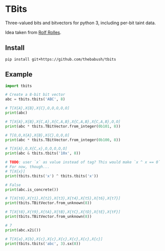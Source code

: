 # TBits

Three-valued bits and bitvectors for python 3, including per-bit taint data.

Idea taken from [Rolf Rolles](https://www.msreverseengineering.com).

## Install

`pip install git+https://github.com/thebabush/tbits`

## Example

```py
import tbits

# Create a 8-bit bit vector
abc = tbits.tbits('ABC', 8)

# T[X{A},X{B},X{C},O,O,O,O,O]
print(abc)

# T[X{A},X{B},X{C,A},X{C,A,B},X{C,A,B},X{C,A,B},O,O]
print(abc * tbits.TBitVector.from_integer(0b101, 8))

# T[O,O,X{A},X{B},X{C},O,O,O]
print(abc * tbits.TBitVector.from_integer(0b100, 8))

# T[X{A},O,X{C,x},O,O,O,O,O]
print(abc & tbits.tbits('10x', 8))

# TODO: user `x` as value instead of tag? This would make `x ^ x == 0` true.
# For now, though...
# T[X{x}]
print(tbits.tbits('x') ^ tbits.tbits('x'))

# False
print(abc.is_concrete())

# T[X{t0},X{t1},X{t2},X{t3},X{t4},X{t5},X{t6},X{t7}]
print(tbits.TBitVector.from_unknown(8))

# T[X{t8},X{t9},X{tA},X{tB},X{tC},X{tD},X{tE},X{tF}]
print(tbits.TBitVector.from_unknown(8))

# 7
print(abc.x2i())

# T[X{a},X{b},X{c},X{c},X{c},X{c},X{c},X{c}]
print(tbits.tbits('abc', 3).sx(8))
```

